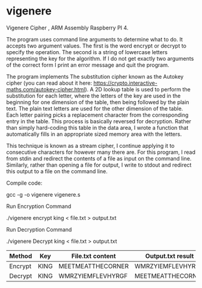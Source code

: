 # vigenere
Vigenere Cipher , ARM Assembly Raspberry PI 4.

The program uses command line arguments to determine what to do. It accepts two argument values. 
The first is the word encrypt or decrypt to specify the operation. 
The second is a string of lowercase letters representing the key for the  algorithm. 
If I do not get exactly two arguments of the correct form I print an error message and quit the program.

The program implements The substitution cipher known as the Autokey cipher (you can read about it here: 
https://crypto.interactive-maths.com/autokey-cipher.html). 
A 2D lookup table is used to perform the substitution for each letter, where the letters of the key are used in 
the beginning for one dimension of the table, then being followed by the plain text. 
The plain text letters are used for the other dimension of the table. Each letter
pairing picks a replacement character from the corresponding entry in the table. This process is
basically reversed for decryption. Rather than simply hard-coding this table in the data area, 
I wrote a function that automatically fills in an appropriate sized memory area with the letters.

This technique is known as a stream cipher, 
I  continue applying it to consecutive characters for however many there are. 
For this program, I read from stdin and redirect the contents of a file as input on the command line. 
Similarly, rather than opening a file for output, 
I write to stdout and redirect this output to a file on the command line. 


Compile code:

gcc -g -o  vigenere vigenere.s

Run Encryption Command

./vigenere encrypt king < file.txt >  output.txt

Run Decryption Command

./vigenere Decrypt king < file.txt >  output.txt


| Method        | Key           | File.txt content | Output.txt result  
| ------------- | ------------- | -------------    | -------------    |
| Encrypt       | KING          | MEETMEATTHECORNER| WMRZYIEMFLEVHYRGF|
| Decrypt       | KING          | WMRZYIEMFLEVHYRGF| MEETMEATTHECORNER|
